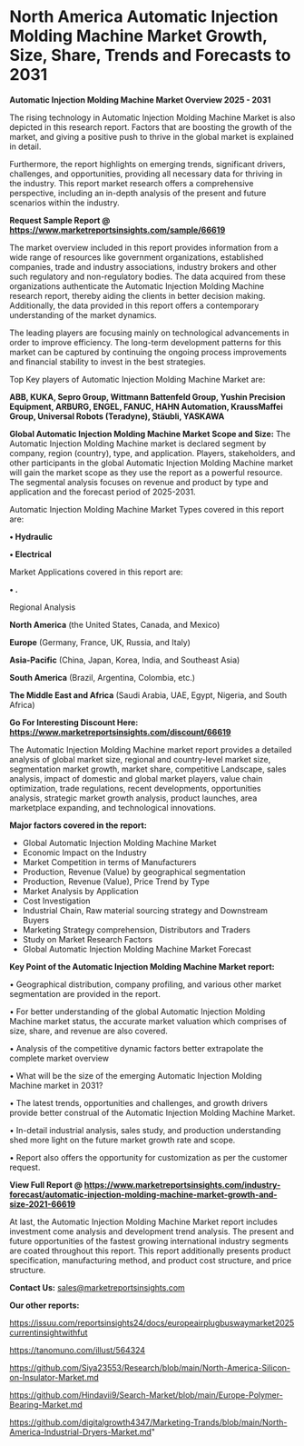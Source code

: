 # North America Automatic Injection Molding Machine Market Growth, Size, Share, Trends and Forecasts to 2031

<Strong> Automatic Injection Molding Machine Market Overview 2025 - 2031</strong>

The rising technology in Automatic Injection Molding Machine Market is also depicted in this research report. Factors that are boosting the growth of the market, and giving a positive push to thrive in the global market is explained in detail.

Furthermore, the report highlights on emerging trends, significant drivers, challenges, and opportunities, providing all necessary data for thriving in the industry. This report market research offers a comprehensive perspective, including an in-depth analysis of the present and future scenarios within the industry.

<strong>Request Sample Report @ <a href=https://www.marketreportsinsights.com/sample/66619>https://www.marketreportsinsights.com/sample/66619</a></strong>

The market overview included in this report provides information from a wide range of resources like government organizations, established companies, trade and industry associations, industry brokers and other such regulatory and non-regulatory bodies. The data acquired from these organizations authenticate the Automatic Injection Molding Machine research report, thereby aiding the clients in better decision making. Additionally, the data provided in this report offers a contemporary understanding of the market dynamics.

The leading players are focusing mainly on technological advancements in order to improve efficiency. The long-term development patterns for this market can be captured by continuing the ongoing process improvements and financial stability to invest in the best strategies.

Top Key players of Automatic Injection Molding Machine Market are:

<strong>ABB, KUKA, Sepro Group, Wittmann Battenfeld Group, Yushin Precision Equipment, ARBURG, ENGEL, FANUC, HAHN Automation, KraussMaffei Group, Universal Robots (Teradyne), Stäubli, YASKAWA</strong>

<strong><b>Global Automatic Injection Molding Machine Market Scope and Size:</b></strong>
The Automatic Injection Molding Machine market is declared segment by company, region (country), type, and application. Players, stakeholders, and other participants in the global Automatic Injection Molding Machine market will gain the market scope as they use the report as a powerful resource. The segmental analysis focuses on revenue and product by type and application and the forecast period of 2025-2031.

Automatic Injection Molding Machine Market Types covered in this report are:

<strong>• Hydraulic

• Electrical</strong>

Market Applications covered in this report are:

<strong>• .</strong> 

Regional Analysis

<strong>North America</strong> (the United States, Canada, and Mexico)

<strong>Europe</strong> (Germany, France, UK, Russia, and Italy)

<strong>Asia-Pacific</strong> (China, Japan, Korea, India, and Southeast Asia)

<strong>South America</strong> (Brazil, Argentina, Colombia, etc.)

<strong>The Middle East and Africa</strong> (Saudi Arabia, UAE, Egypt, Nigeria, and South Africa)

<strong>Go For Interesting Discount Here: <a href=https://www.marketreportsinsights.com/discount/66619>https://www.marketreportsinsights.com/discount/66619</a></strong>

The Automatic Injection Molding Machine market report provides a detailed analysis of global market size, regional and country-level market size, segmentation market growth, market share, competitive Landscape, sales analysis, impact of domestic and global market players, value chain optimization, trade regulations, recent developments, opportunities analysis, strategic market growth analysis, product launches, area marketplace expanding, and technological innovations.

<strong><b>Major factors covered in the report:</b></strong>
<ul>
  <li>Global Automatic Injection Molding Machine Market </li>
  <li>Economic Impact on the Industry</li>
  <li>Market Competition in terms of Manufacturers</li>
  <li>Production, Revenue (Value) by geographical segmentation</li>
  <li>Production, Revenue (Value), Price Trend by Type</li>
  <li>Market Analysis by Application</li>
  <li>Cost Investigation</li>
  <li>Industrial Chain, Raw material sourcing strategy and Downstream Buyers</li>
  <li>Marketing Strategy comprehension, Distributors and Traders</li>
  <li>Study on Market Research Factors</li>
  <li>Global Automatic Injection Molding Machine Market Forecast</li>
</ul>

<strong><b>Key Point of the Automatic Injection Molding Machine Market report:</b></strong>

• Geographical distribution, company profiling, and various other market segmentation are provided in the report.

• For better understanding of the global Automatic Injection Molding Machine market status, the accurate market valuation which comprises of size, share, and revenue are also covered.

• Analysis of the competitive dynamic factors better extrapolate the complete market overview

• What will be the size of the emerging Automatic Injection Molding Machine market in 2031?

• The latest trends, opportunities and challenges, and growth drivers provide better construal of the Automatic Injection Molding Machine Market.

• In-detail industrial analysis, sales study, and production understanding shed more light on the future market growth rate and scope.

• Report also offers the opportunity for customization as per the customer request.

<strong><b>View Full Report @ <a href=https://www.marketreportsinsights.com/industry-forecast/automatic-injection-molding-machine-market-growth-and-size-2021-66619>https://www.marketreportsinsights.com/industry-forecast/automatic-injection-molding-machine-market-growth-and-size-2021-66619</a></b></strong>


At last, the Automatic Injection Molding Machine Market report includes investment come analysis and development trend analysis. The present and future opportunities of the fastest growing international industry segments are coated throughout this report. This report additionally presents product specification, manufacturing method, and product cost structure, and price structure.

<strong>Contact Us:</strong>
sales@marketreportsinsights.com

<strong>Our other reports:</strong>

<a href=https://issuu.com/reportsinsights24/docs/europeairplugbuswaymarket2025currentinsightwithfut>https://issuu.com/reportsinsights24/docs/europeairplugbuswaymarket2025currentinsightwithfut</a>

<a href=https://tanomuno.com/illust/564324>https://tanomuno.com/illust/564324</a>

<a href=https://github.com/Siya23553/Research/blob/main/North-America-Silicon-on-Insulator-Market.md>https://github.com/Siya23553/Research/blob/main/North-America-Silicon-on-Insulator-Market.md</a>

<a href=https://github.com/Hindavii9/Search-Market/blob/main/Europe-Polymer-Bearing-Market.md>https://github.com/Hindavii9/Search-Market/blob/main/Europe-Polymer-Bearing-Market.md</a>

<a href=https://github.com/digitalgrowth4347/Marketing-Trands/blob/main/North-America-Industrial-Dryers-Market.md>https://github.com/digitalgrowth4347/Marketing-Trands/blob/main/North-America-Industrial-Dryers-Market.md</a>"
